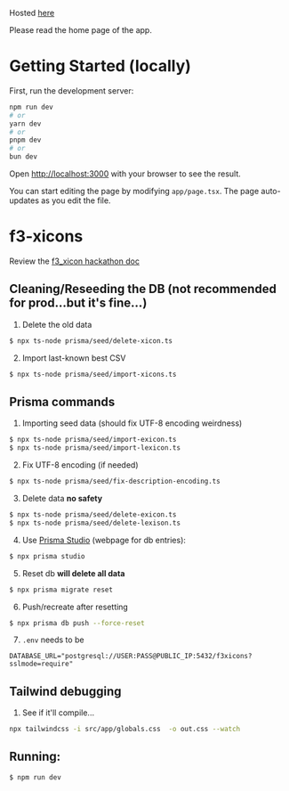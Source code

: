 Hosted [here](https://f3-xicons-2.fly.dev/)

Please read the home page of the app.

# Getting Started (locally)

First, run the development server:

```bash
npm run dev
# or
yarn dev
# or
pnpm dev
# or
bun dev
```

Open [http://localhost:3000](http://localhost:3000) with your browser to see the result.

You can start editing the page by modifying `app/page.tsx`. The page auto-updates as you edit the file.


# f3-xicons

Review the [f3_xicon hackathon doc](xicon_hackathon.md)

## Cleaning/Reseeding the DB (not recommended for prod...but it's fine...)
1. Delete the old data
```bash
$ npx ts-node prisma/seed/delete-xicon.ts
```

2. Import last-known best CSV
```bash
$ npx ts-node prisma/seed/import-xicons.ts
```

## Prisma commands

1. Importing seed data (should fix UTF-8 encoding weirdness)
```bash
$ npx ts-node prisma/seed/import-exicon.ts
$ npx ts-node prisma/seed/import-lexicon.ts
```

2. Fix UTF-8 encoding (if needed)
```bash
$ npx ts-node prisma/seed/fix-description-encoding.ts
```

3. Delete data **no safety**
```bash
$ npx ts-node prisma/seed/delete-exicon.ts
$ npx ts-node prisma/seed/delete-lexison.ts
```

4. Use [Prisma Studio](https://www.prisma.io/studio) (webpage for db entries): 
```bash
$ npx prisma studio
```

5. Reset db **will delete all data**
```bash
$ npx prisma migrate reset
```

6. Push/recreate after resetting
```bash
$ npx prisma db push --force-reset
```
7. `.env` needs to be 
```
DATABASE_URL="postgresql://USER:PASS@PUBLIC_IP:5432/f3xicons?sslmode=require"
```

## Tailwind debugging

1. See if it'll compile...
```bash
npx tailwindcss -i src/app/globals.css  -o out.css --watch
```

## Running: 
`$ npm run dev`
